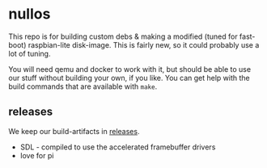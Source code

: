 # nullos

This repo is for building custom debs & making a modified (tuned for fast-boot) raspbian-lite disk-image. This is fairly new, so it could probably use a lot of tuning.

You will need qemu and docker to work with it, but should be able to use our stuff without building your own, if you like. You can get help with the build commands that are available with `make`.


## releases

We keep our build-artifacts in [releases](https://github.com/notnullgames/nullos2/releases).

- SDL - compiled to use the accelerated framebuffer drivers
- love for pi
